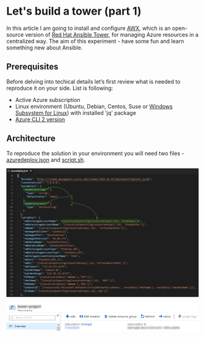 # Let's build a tower (part 1)

In this article I am going to install and configure [AWX](https://github.com/ansible/awx), which is an open-source version of [Red Hat Ansible Tower](https://www.ansible.com/products/tower), for managing Azure resources in a centralized way. The aim of this experiment - have some fun and learn something new about Ansible.

## Prerequisites
Before delving into techical details let’s first review what is needed to reproduce it on your side. List is following:
* Active Azure subscription
* Linux environment (Ubuntu, Debian, Centos, Suse or [Windows Subsystem for Linux](https://docs.microsoft.com/en-us/windows/wsl/install-win10)) with installed 'jq' package
* [Azure CLI 2 version](https://docs.microsoft.com/en-us/cli/azure/install-azure-cli?view=azure-cli-latest)

## Architecture
To reproduce the solution in your environment you will need two files - [azuredeploy.json](azuredeploy.json) and [script.sh](script.sh).

![Azure Deployment Template](/images/ansible-tower/depoyment_file.png)

![Azure Resource Group](/images/ansible-tower/resource_group.png)
